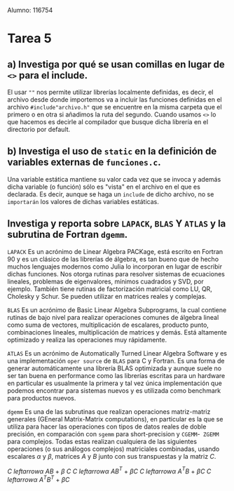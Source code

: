Alumno: 116754

# Tarea 5

## a) Investiga por qué se usan comillas en lugar de ```<>``` para el include.
El usar ```""``` nos permite utilizar librerías localmente definidas, es decir, el archivo desde donde importemos
va a incluir las funciones definidas en el archivo ```#include"archivo.h"``` que se encuentre en la misma carpeta que el primero o en otra si añadimos la ruta del segundo. Cuando usamos ```<>``` lo que hacemos es decirle al compilador que busque dicha librería en el directorio por default.

## b) Investiga el uso de ```static``` en la definición de variables externas de ```funciones.c```.
Una variable estática mantiene su valor cada vez que se invoca y además dicha variable (o función) sólo es "vista" en el archivo en el que es declarada. Es decir, aunque se haga un ```include``` de dicho archivo, no se ```importarán``` los valores de dichas variables estáticas.

## Investiga y reporta sobre ```LAPACK```, ```BLAS``` Y ```ATLAS``` y la subrutina de Fortran ```dgemm```.
```LAPACK```
Es un acrónimo de Linear Algebra PACKage, está escrito en Fortran 90 y es un clásico de las librerías de álgebra, es tan bueno que de hecho muchos lenguajes modernos como Julia lo incorporan en lugar de escribir dichas funciones. Nos otorga rutinas para resolver sistemas de ecuaciones lineales, problemas de eigenvalores, mínimos cuadrados y SVD, por ejemplo. También tiene rutinas de factorización matricial como LU, QR, Cholesky y Schur. Se pueden utilizar en matrices reales y complejas.

```BLAS```
Es un acrónimo de Basic Linear Algebra Subprograms, la cual contiene rutinas de bajo nivel para realizar operaciones comunes de álgebra lineal como suma de vectores, multiplicación de escalares, producto punto, combinaciones lineales, multiplicación de matrices y demás. Está altamente optimizado y realiza las operaciones muy rápidamente.

```ATLAS```
Es un acrónimo de Automatically Turned Linear Algebra Software y es una implementación ```oper source``` de ```BLAS``` para C y Fortran. Es una forma de generar automáticamente una librería BLAS optimizada y aunque suele no ser tan buena en performance como las librerías escritas para un hardware en particular es usualmente la primera y tal vez única implementación que podemos encontrar para sistemas nuevos y es utilizada como benchmark para productos nuevos.

```dgemm```
Es una de las subrutinas que realizan operaciones matriz-matriz generales (GEneral Matrix-Matrix computations), en particular es la que se utiliza para hacer las operaciones con tipos de datos reales de doble precisión, en comparación con ```sgemm``` para short-precision y  ```CGEMM```-``` ZGEMM``` para complejos. Todas estas realizan cualquiera de las siguientes operaciones (o sus análogos complejos) matriciales combinadas, usando escalares $\alpha$ y $\beta$, matrices *A* y *B* junto con sus transpuestas y la matriz *C*. 

*C* $leftarrow \alpha$ *AB* + $\beta$ *C*
*C* $leftarrow \alpha$ *AB*$\text{}^T$ + $\beta$*C*
*C* $leftarrow \alpha$ *A*$\text{}^T$*B* + $\beta$*C*
*C* $leftarrow \alpha$ *A*$\text{}^T$*B*$\text{}^T$ + $\beta$*C*
